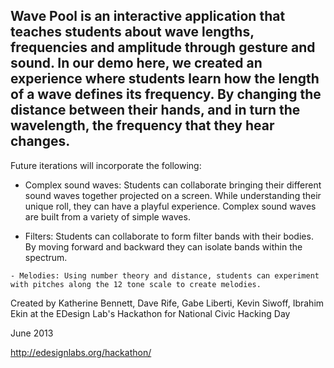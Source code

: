 ## Wave Pool is an interactive application that teaches students about wave lengths, frequencies and amplitude through gesture and sound. In our demo here, we created an experience where students learn how the length of a wave defines its frequency. By changing the distance between their hands, and in turn the wavelength, the frequency that they hear changes.


Future iterations will incorporate the following:

  - Complex sound waves: Students can collaborate bringing their different sound waves together projected on a screen. While understanding their unique roll, they can have a playful experience. Complex sound waves are built from a variety of simple waves.

   - Filters: Students can collaborate to form filter bands with their bodies. By moving forward and backward they can isolate bands within the spectrum. 

    - Melodies: Using number theory and distance, students can experiment with pitches along the 12 tone scale to create melodies. 


Created by Katherine Bennett, Dave Rife, Gabe Liberti, Kevin Siwoff, Ibrahim Ekin at the EDesign Lab's Hackathon for National Civic Hacking Day

June 2013

http://edesignlabs.org/hackathon/
